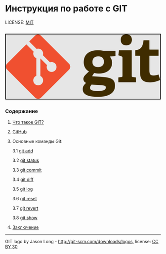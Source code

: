 # Инструкция по работе с GIT

LICENSE: [MIT](./license.md)

![](./assets/git_logo.PNG)
---

### Содержание
1. [Что такое GIT?](./Git.md)

2. [GitHub](./github.md)

3. Основные команды Git:

   3.1 [git add](./add.md)

   3.2 [git status](./status.md)
   
   3.3 [git commit](./commit.md)

   3.4 [git diff](./diff.md)

   3.5 [git log](./log.md)

   3.6 [git reset](./reset.md)

   3.7 [git revert](./revert.md)

   3.8 [git show](./show.md)

4. [Заключение](./conclusion.md)


---

GIT logo by Jason Long - http://git-scm.com/downloads/logos, 
license: [CC BY 30](https://creativecommons.org/licenses/by/3.0/)
